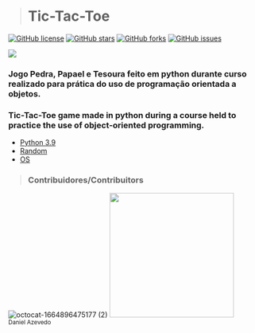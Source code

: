 > <h1>Tic-Tac-Toe</h1>
[![GitHub license](https://img.shields.io/github/license/DanAzevedo/tic-tac-toe?style=for-the-badge)](https://github.com/DanAzevedo/tic-tac-toe/blob/main/LICENSE)
[![GitHub stars](https://img.shields.io/github/stars/DanAzevedo/tic-tac-toe?style=for-the-badge)](https://github.com/DanAzevedo/tic-tac-toe/stargazers)
[![GitHub forks](https://img.shields.io/github/forks/DanAzevedo/tic-tac-toe?style=for-the-badge)](https://github.com/DanAzevedo/tic-tac-toe/network)
[![GitHub issues](https://img.shields.io/github/issues/DanAzevedo/tic-tac-toe?style=for-the-badge)](https://github.com/DanAzevedo/tic-tac-toe/issues)

<p>
<img src="http://img.shields.io/static/v1?label=STATUS&message=%20FINISH&color=GREEN&style=for-the-badge"/>
</p>

<h3>Jogo Pedra, Papael e Tesoura feito em python durante curso realizado para prática do uso de programação orientada a objetos.</h3>
<h3>Tic-Tac-Toe game made in python during a course held to practice the use of object-oriented programming.</h3>

- [Python 3.9](https://www.python.org/)
- [Random](https://docs.python.org/3/library/random.html)
- [OS](https://docs.python.org/3/library/os.html)

> <h3>Contribuidores/Contribuitors</h3>

![octocat-1664896475177 (2)](https://user-images.githubusercontent.com/60473748/193859722-6fef2b23-a921-4c41-a600-487de23176b8.png)
<img src="https://avatars.githubusercontent.com/u/60473748?s=400&u=dde6f4919a91bc1d5c33737be4259f845a0ee553&v=4" width=250><br><sub>Daniel Azevedo</sub>

 
